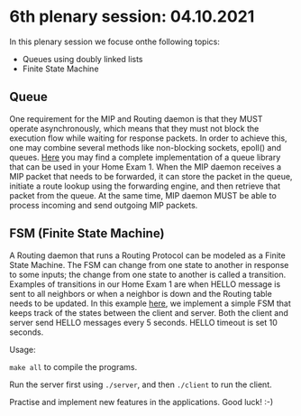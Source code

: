 # 6th plenary session: 04.10.2021 #

In this plenary session we focuse onthe following topics:

* Queues using doubly linked lists
* Finite State Machine

## Queue ##

One requirement for the MIP and Routing daemon is that they MUST operate
asynchronously, which means that they must not block the execution flow while
waiting for response packets. In order to achieve this, one may combine several
methods like non-blocking sockets, epoll() and queues.
[Here](https://github.com/kr1stj0n/plenaries-in3230-h21/tree/main/p6_04-10-2021/libqueue)
you may find a complete implementation of a queue library that can be used in
your Home Exam 1. When the MIP daemon receives a MIP packet that needs to be
forwarded, it can store the packet in the queue, initiate a route lookup using
the forwarding engine, and then retrieve that packet from the queue. At the same
time, MIP daemon MUST be able to process incoming and send outgoing MIP packets.

## FSM (Finite State Machine) ##

A Routing daemon that runs a Routing Protocol can be modeled as a Finite State
Machine. The FSM can change from one state to another in response to some
inputs; the change from one state to another is called a transition. Examples of
transitions in our Home Exam 1 are when HELLO message is sent to all neighbors
or when a neighbor is down and the Routing table needs to be updated.  In this
example
[here](https://github.com/kr1stj0n/plenaries-in3230-h21/tree/main/p6_04-10-2021/libqueue),
we implement a simple FSM that keeps track of the states between the client and
server. Both the client and server send HELLO messages every 5 seconds. HELLO
timeout is set 10 seconds.

Usage:

  `make all` to compile the programs.

Run the server first using `./server`, and then `./client` to run the client.

Practise and implement new features in the applications.
Good luck! :-)
